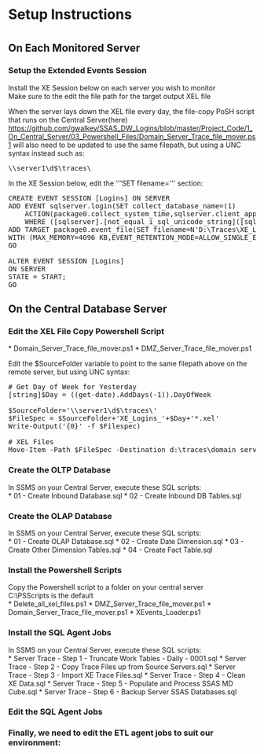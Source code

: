 <h1>Setup Instructions<h1>
<h2>On Each Monitored Server</h2>
<h3>Setup the Extended Events Session</h3>
Install the XE Session below on each server you wish to monitor<br>
Make sure to the edit the file path for the target output XEL file<br>

When the server lays down the XEL file every day, the file-copy PoSH script that runs on the Central Server(here)<br>
https://github.com/gwalkey/SSAS_DW_Logins/blob/master/Project_Code/1_On_Central_Server/03_Powershell_Files/Domain_Server_Trace_file_mover.ps1
will also need to be updated to use the same filepath, but using a UNC syntax instead such as:<br>
<pre>
\\server1\d$\traces\
</pre>

In the XE Session below, edit the '''SET filename=''' section:
<pre>
CREATE EVENT SESSION [Logins] ON SERVER 
ADD EVENT sqlserver.login(SET collect_database_name=(1)
    ACTION(package0.collect_system_time,sqlserver.client_app_name,sqlserver.client_hostname,sqlserver.database_id,sqlserver.database_name,sqlserver.nt_username,sqlserver.server_instance_name,sqlserver.session_nt_username,sqlserver.username)
    WHERE ([sqlserver].[not_equal_i_sql_unicode_string]([sqlserver].[client_app_name],N'Microsoft SQL Server Management Studio - Transact-SQL IntelliSense') AND NOT [sqlserver].[like_i_sql_unicode_string]([sqlserver].[client_app_name],N'SQLAgent%')))
ADD TARGET package0.event_file(SET filename=N'D:\Traces\XE_Logins_Dummy.xel',max_file_size=(100),max_rollover_files=(100))
WITH (MAX_MEMORY=4096 KB,EVENT_RETENTION_MODE=ALLOW_SINGLE_EVENT_LOSS,MAX_DISPATCH_LATENCY=30 SECONDS,MAX_EVENT_SIZE=0 KB,MEMORY_PARTITION_MODE=NONE,TRACK_CAUSALITY=OFF,STARTUP_STATE=ON)
GO

ALTER EVENT SESSION [Logins]
ON SERVER 
STATE = START;
GO
</pre>

<h2>On the Central Database Server</h2>
<h3>Edit the XEL File Copy Powershell Script</h3>
* Domain_Server_Trace_file_mover.ps1
* DMZ_Server_Trace_file_mover.ps1

Edit the $SourceFolder variable to point to the same filepath above on the remote server, but using UNC syntax:
<pre>
# Get Day of Week for Yesterday
[string]$Day = ((get-date).AddDays(-1)).DayOfWeek

$SourceFolder='\\server1\d$\traces\'
$FileSpec = $SourceFolder+'XE_Logins_'+$Day+'*.xel'
Write-Output('{0}' -f $Filespec)

# XEL Files
Move-Item -Path $FileSpec -Destination d:\traces\domain_server1  -Force -ErrorAction SilentlyContinue -WarningAction SilentlyContinue
</pre>

<h3>Create the OLTP Database</h3>
In SSMS on your Central Server, execute these SQL scripts:<br>
* 01 - Create Inbound Database.sql
* 02 - Create Inbound DB Tables.sql

<h3>Create the OLAP Database</h3>
In SSMS on your Central Server, execute these SQL scripts:<br>
* 01 - Create OLAP Database.sql
* 02 - Create Date Dimension.sql
* 03 - Create Other Dimension Tables.sql
* 04 - Create Fact Table.sql

<h3>Install the Powershell Scripts</h3>
Copy the Powershell script to a folder on your central server<br>
C:\PSScripts is the default<br>
* Delete_all_xel_files.ps1
* DMZ_Server_Trace_file_mover.ps1
* Domain_Server_Trace_file_mover.ps1
* XEvents_Loader.ps1

<h3>Install the SQL Agent Jobs</h3>
In SSMS on your Central Server, execute these SQL scripts:<br>
* Server Trace - Step 1 - Truncate Work Tables - Daily - 0001.sql
* Server Trace - Step 2 - Copy Trace Files up from Source Servers.sql
* Server Trace - Step 3 - Import XE Trace Files.sql
* Server Trace - Step 4 - Clean XE Data.sql
* Server Trace - Step 5 - Populate and Process SSAS MD Cube.sql
* Server Trace - Step 6 - Backup Server SSAS Databases.sql

<h3>Edit the SQL Agent Jobs<h3>
Finally, we need to edit the ETL agent jobs to suit our environment:<br>

